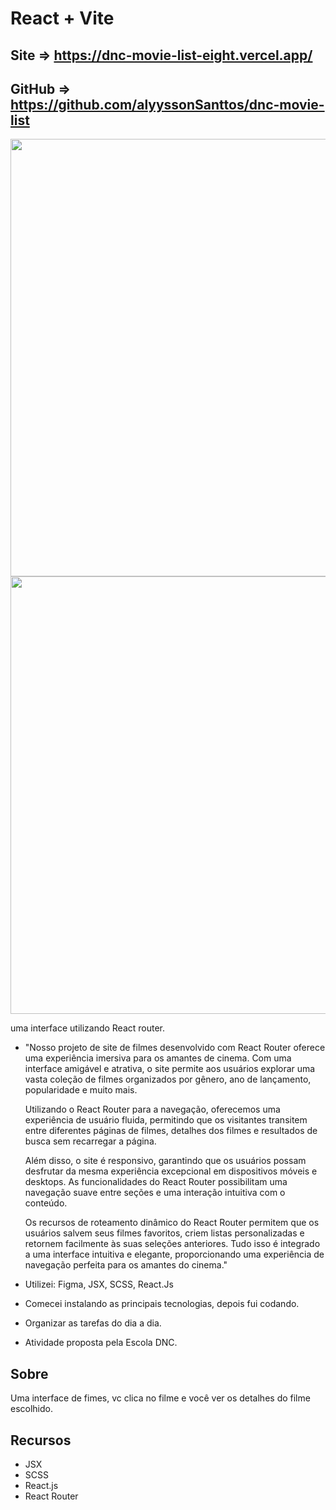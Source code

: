 # React + Vite

## Site => https://dnc-movie-list-eight.vercel.app/
## GitHub => https://github.com/alyyssonSanttos/dnc-movie-list

<div align="center">
  <img src="https://github.com/alyyssonSanttos/dnc-movie-list/assets/125829817/1bcb1ea4-36ae-428e-a5bb-df206ef0c57b" width="700px"/>
</div>

<div align="center">
  <img src="https://github.com/alyyssonSanttos/dnc-movie-list/assets/125829817/136906ff-9d4d-4691-98ea-471bc4cb547d" width="700px"/>
</div>

uma interface utilizando React router.

- "Nosso projeto de site de filmes desenvolvido com React Router oferece uma experiência imersiva para os amantes de cinema. Com uma interface amigável e atrativa, o site permite aos usuários explorar uma vasta coleção de filmes organizados por gênero, ano de lançamento, popularidade e muito mais.

  Utilizando o React Router para a navegação, oferecemos uma experiência de usuário fluida, permitindo que os visitantes transitem entre diferentes páginas de filmes, detalhes dos filmes e resultados de busca     sem recarregar a página.

  Além disso, o site é responsivo, garantindo que os usuários possam desfrutar da mesma experiência excepcional em dispositivos móveis e desktops. As funcionalidades do React Router possibilitam uma navegação     suave entre seções e uma interação intuitiva com o conteúdo.

  Os recursos de roteamento dinâmico do React Router permitem que os usuários salvem seus filmes favoritos, criem listas personalizadas e retornem facilmente às suas seleções anteriores. Tudo isso é integrado a   uma interface intuitiva e elegante, proporcionando uma experiência de navegação perfeita para os amantes do cinema."


- Utilizei: Figma, JSX, SCSS, React.Js
- Comecei instalando as principais tecnologias, depois fui codando.
- Organizar as tarefas do dia a dia.
- Atividade proposta pela Escola DNC.

## Sobre

Uma interface de fimes, vc clica no filme e você ver os detalhes do filme escolhido.

## Recursos

- JSX
- SCSS
- React.js
- React Router

